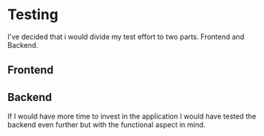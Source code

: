 # Testing

I've decided that i would divide my test effort to two parts. Frontend and Backend.

## Frontend



## Backend



If I would have more time to invest in the application I would have tested the backend even further but with the functional aspect in mind.